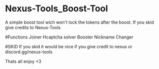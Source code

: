 # Nexus-Tools_Boost-Tool
A simple boost tool wich won't lock the tokens after the boost. If you skid give credits to Nexus-Tools

#Functions
Joiner
Hcaptcha solver
Booster
Nickname Changer

#SKID
If you skid it would be nice if you give credit to nexus or discord.gg/nexus-tools

Thats all enjoy <3

